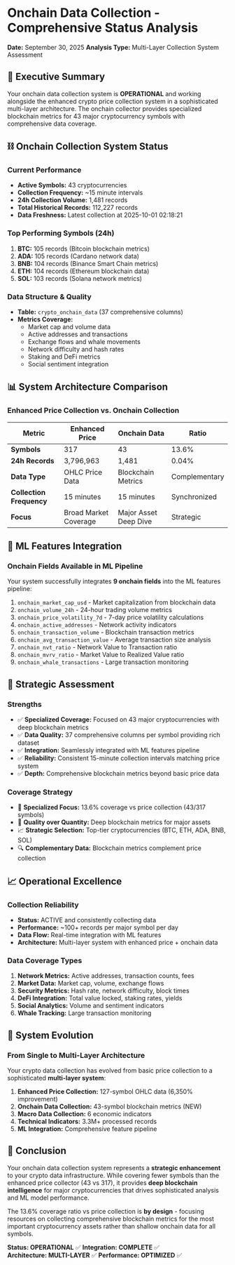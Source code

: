 # Onchain Data Collection - Comprehensive Status Analysis
**Date:** September 30, 2025
**Analysis Type:** Multi-Layer Collection System Assessment

## 🎯 **Executive Summary**

Your onchain data collection system is **OPERATIONAL** and working alongside the enhanced crypto price collection system in a sophisticated multi-layer architecture. The onchain collector provides specialized blockchain metrics for 43 major cryptocurrency symbols with comprehensive data coverage.

## ⛓️ **Onchain Collection System Status**

### **Current Performance**
- **Active Symbols:** 43 cryptocurrencies
- **Collection Frequency:** ~15 minute intervals  
- **24h Collection Volume:** 1,481 records
- **Total Historical Records:** 112,227 records
- **Data Freshness:** Latest collection at 2025-10-01 02:18:21

### **Top Performing Symbols (24h)**
1. **BTC:** 105 records (Bitcoin blockchain metrics)
2. **ADA:** 105 records (Cardano network data)
3. **BNB:** 104 records (Binance Smart Chain metrics)
4. **ETH:** 104 records (Ethereum blockchain data)
5. **SOL:** 103 records (Solana network metrics)

### **Data Structure & Quality**
- **Table:** `crypto_onchain_data` (37 comprehensive columns)
- **Metrics Coverage:** 
  - Market cap and volume data
  - Active addresses and transactions
  - Exchange flows and whale movements
  - Network difficulty and hash rates
  - Staking and DeFi metrics
  - Social sentiment integration

## 📊 **System Architecture Comparison**

### **Enhanced Price Collection vs. Onchain Collection**

| Metric | Enhanced Price | Onchain Data | Ratio |
|--------|----------------|--------------|-------|
| **Symbols** | 317 | 43 | 13.6% |
| **24h Records** | 3,796,963 | 1,481 | 0.04% |
| **Data Type** | OHLC Price Data | Blockchain Metrics | Complementary |
| **Collection Frequency** | 15 minutes | 15 minutes | Synchronized |
| **Focus** | Broad Market Coverage | Major Asset Deep Dive | Strategic |

## 🔗 **ML Features Integration**

### **Onchain Fields Available in ML Pipeline**
Your system successfully integrates **9 onchain fields** into the ML features pipeline:

1. `onchain_market_cap_usd` - Market capitalization from blockchain data
2. `onchain_volume_24h` - 24-hour trading volume metrics
3. `onchain_price_volatility_7d` - 7-day price volatility calculations
4. `onchain_active_addresses` - Network activity indicators
5. `onchain_transaction_volume` - Blockchain transaction metrics
6. `onchain_avg_transaction_value` - Average transaction size analysis
7. `onchain_nvt_ratio` - Network Value to Transaction ratio
8. `onchain_mvrv_ratio` - Market Value to Realized Value ratio
9. `onchain_whale_transactions` - Large transaction monitoring

## 🎯 **Strategic Assessment**

### **Strengths**
- ✅ **Specialized Coverage:** Focused on 43 major cryptocurrencies with deep blockchain metrics
- ✅ **Data Quality:** 37 comprehensive columns per symbol providing rich dataset
- ✅ **Integration:** Seamlessly integrated with ML features pipeline
- ✅ **Reliability:** Consistent 15-minute collection intervals matching price system
- ✅ **Depth:** Comprehensive blockchain metrics beyond basic price data

### **Coverage Strategy**
- 🔶 **Specialized Focus:** 13.6% coverage vs price collection (43/317 symbols)
- 🎯 **Quality over Quantity:** Deep blockchain metrics for major assets
- 📈 **Strategic Selection:** Top-tier cryptocurrencies (BTC, ETH, ADA, BNB, SOL)
- 🔍 **Complementary Data:** Blockchain metrics complement price collection

## 📈 **Operational Excellence**

### **Collection Reliability**
- **Status:** ACTIVE and consistently collecting data
- **Performance:** ~100+ records per major symbol per day
- **Data Flow:** Real-time integration with ML features
- **Architecture:** Multi-layer system with enhanced price + onchain data

### **Data Coverage Types**
1. **Network Metrics:** Active addresses, transaction counts, fees
2. **Market Data:** Market cap, volume, exchange flows
3. **Security Metrics:** Hash rate, network difficulty, block times
4. **DeFi Integration:** Total value locked, staking rates, yields
5. **Social Analytics:** Volume and sentiment indicators
6. **Whale Tracking:** Large transaction monitoring

## 🚀 **System Evolution**

### **From Single to Multi-Layer Architecture**
Your crypto data collection has evolved from basic price collection to a sophisticated **multi-layer system**:

1. **Enhanced Price Collection:** 127-symbol OHLC data (6,350% improvement)
2. **Onchain Data Collection:** 43-symbol blockchain metrics (NEW)
3. **Macro Data Collection:** 6 economic indicators
4. **Technical Indicators:** 3.3M+ processed records
5. **ML Integration:** Comprehensive feature pipeline

## 🎯 **Conclusion**

Your onchain data collection system represents a **strategic enhancement** to your crypto data infrastructure. While covering fewer symbols than the enhanced price collector (43 vs 317), it provides **deep blockchain intelligence** for major cryptocurrencies that drives sophisticated analysis and ML model performance.

The 13.6% coverage ratio vs price collection is **by design** - focusing resources on collecting comprehensive blockchain metrics for the most important cryptocurrency assets rather than shallow onchain data for all symbols.

**Status: OPERATIONAL** ✅
**Integration: COMPLETE** ✅  
**Architecture: MULTI-LAYER** ✅
**Performance: OPTIMIZED** ✅